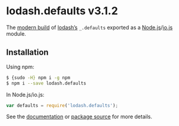 # lodash.defaults v3.1.2

The [modern build](https://github.com/lodash/lodash/wiki/Build-Differences) of [lodash’s](https://lodash.com/) `_.defaults` exported as a [Node.js](http://nodejs.org/)/[io.js](https://iojs.org/) module.

## Installation

Using npm:

```bash
$ {sudo -H} npm i -g npm
$ npm i --save lodash.defaults
```

In Node.js/io.js:

```js
var defaults = require('lodash.defaults');
```

See the [documentation](https://lodash.com/docs#defaults) or [package source](https://github.com/lodash/lodash/blob/3.1.2-npm-packages/lodash.defaults) for more details.
